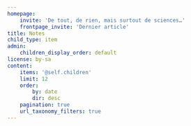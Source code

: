 ```yaml
---
homepage:
    invite: 'De tout, de rien, mais surtout de sciences…'
    frontpage_invite: 'Dernier article'
title: Notes
child_type: item
admin:
    children_display_order: default
license: by-sa
content:
    items: '@self.children'
    limit: 12
    order:
        by: date
        dir: desc
    pagination: true
    url_taxonomy_filters: true
---
```


